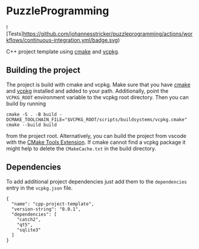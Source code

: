 # PuzzleProgramming

![Tests]https://github.com/johannesstricker/puzzleprogramming/actions/workflows/continuous-integration.yml/badge.svg)

C++ project template using [cmake](https://cmake.org/) and [vcpkg](https://github.com/microsoft/vcpkg).

## Building the project
The project is build with cmake and vcpkg. Make sure that you have [cmake](https://cmake.org/) and [vcpkg](https://github.com/microsoft/vcpkg) installed and added to your path. Additionally, point the `VCPKG_ROOT` environment variable to the vcpkg root directory. Then you can build by running
```
cmake -S . -B build -DCMAKE_TOOLCHAIN_FILE="$VCPKG_ROOT/scripts/buildsystems/vcpkg.cmake"
cmake --build build
```
from the project root. Alternatively, you can build the project from vscode with the [CMake Tools Extension](https://marketplace.visualstudio.com/items?itemName=ms-vscode.cmake-tools). If cmake cannot find a vcpkg package it might help to delete the `CMakeCache.txt` in the build directory.

## Dependencies
To add additional project dependencies just add them to the `dependencies` entry in the `vcpkg.json` file.
```
{
  "name": "cpp-project-template",
  "version-string": "0.0.1",
  "dependencies": [
    "catch2",
    "qt5",
    "sqlite3"
  ]
}
```
